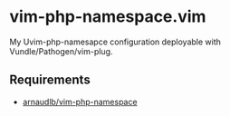 # vim-php-namespace.vim
My Uvim-php-namesapce configuration deployable with Vundle/Pathogen/vim-plug.

## Requirements

* [arnaudlb/vim-php-namespace](https://github.com/arnaud-lb/vim-php-namespace)
